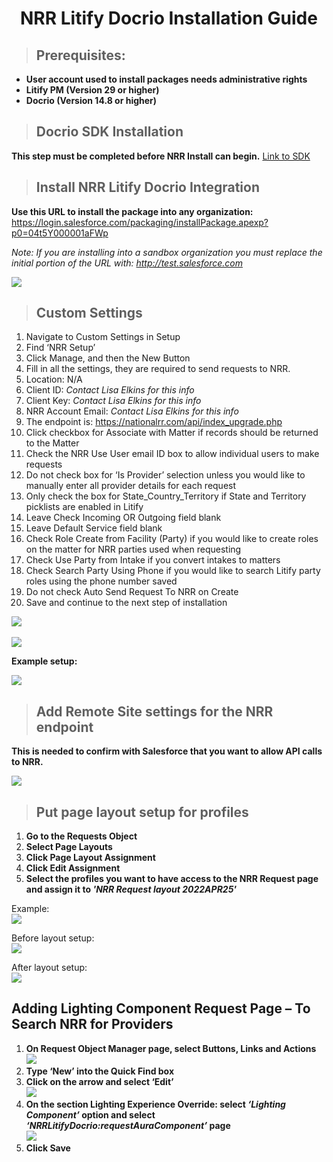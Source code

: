  <center><h1> NRR Litify Docrio Installation Guide </h1></center>

> <h2> Prerequisites: </h2>

- **User account used to install packages needs administrative rights**
- **Litify PM (Version 29 or higher)**
- **Docrio (Version 14.8 or higher)**

> <h2> Docrio SDK Installation  </h2>

**This step must be completed before NRR Install can begin.** <a href='http://develop.nationalrr.com/#/docrio_sdk'>Link to SDK</a>

> <h2> Install NRR Litify Docrio Integration </h2>

**Use this URL to install the package into any organization:** https://login.salesforce.com/packaging/installPackage.apexp?p0=04t5Y000001aFWp

_Note: If you are installing into a sandbox organization you must replace the initial portion of the URL with: http://test.salesforce.com_

  <img src='/images/docrio_installation/NRR Docrio 1.jpg'>

> <h2> Custom Settings </h2>

1.  Navigate to Custom Settings in Setup
2.  Find ‘NRR Setup’
3.  Click Manage, and then the New Button
4.  Fill in all the settings, they are required to send requests to NRR.
5.  Location: N/A
6.  Client ID: _Contact Lisa Elkins for this info_
7.  Client Key: _Contact Lisa Elkins for this info_
8.  NRR Account Email: _Contact Lisa Elkins for this info_
9.  The endpoint is: https://nationalrr.com/api/index_upgrade.php
10. Click checkbox for Associate with Matter if records should be returned to the Matter
11. Check the NRR Use User email ID box to allow individual users to make requests
12. Do not check box for ‘Is Provider’ selection unless you would like to manually enter all provider details for each request
13. Only check the box for State_Country_Territory if State and Territory picklists are enabled in Litify
14. Leave Check Incoming OR Outgoing field blank
15. Leave Default Service field blank
16. Check Role Create from Facility (Party) if you would like to create roles on the matter for NRR parties used when requesting
17. Check Use Party from Intake if you convert intakes to matters
18. Check Search Party Using Phone if you would like to search Litify party roles using the phone number saved
19. Do not check Auto Send Request To NRR on Create
20. Save and continue to the next step of installation

<img src='/images/docrio_installation/Custom Settings 1.jpg'>
<br>
<br>
<img src='/images/docrio_installation/Custom Settings 2.jpg'>

**Example setup:**

<img src='/images/docrio_installation/Custom Settings 3.jpg'>

> <h2> Add Remote Site settings for the NRR endpoint </h2>

**This is needed to confirm with Salesforce that you want to allow API calls to NRR.**

<img src='/images/docrio_installation/Remote Site Settings 1.jpg'>

> <h2> Put page layout setup for profiles </h2>

1. **Go to the Requests Object**
2. **Select Page Layouts**
3. **Click Page Layout Assignment**
4. **Click Edit Assignment**
5. **Select the profiles you want to have access to the NRR Request page and assign it to _'NRR Request layout 2022APR25'_**

Example:
<br>
<img src='/images/docrio_installation/Page Layout 1.jpg'>

Before layout setup:
<br>
<img src='/images/docrio_installation/Page Layout 2.jpg'>

After layout setup:
<br>
<img src='/images/docrio_installation/Page Layout 3.jpg'>

<h2> Adding Lighting Component Request Page – To Search NRR for Providers </h2>

1. **On Request Object Manager page, select Buttons, Links and Actions**
   <br>
   <img src='/images/docrio_installation/Lighting Component 1.jpg'>
2. **Type ‘New’ into the Quick Find box**
   <br>
3. **Click on the arrow and select ‘Edit’**
   <br>
   <img src='/images/docrio_installation/Lighting Component 2.jpg'>
4. **On the section Lighting Experience Override: select _‘Lighting Component’_ option and select _‘NRRLitifyDocrio:requestAuraComponent’_ page**
   <br>
   <img src='/images/docrio_installation/Lighting Component 3.jpg'>
5. **Click Save**
